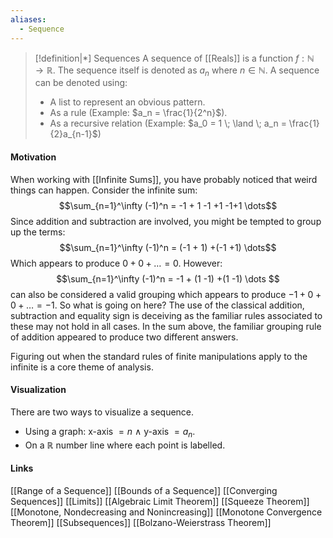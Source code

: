 ```yaml
---
aliases:
  - Sequence
---
```


>[!definition|*] Sequences
>A sequence of [[Reals]] is a function $f: \mathbb{N} \rightarrow \mathbb{R}$. The sequence itself is denoted as $a_n$ where $n \in \mathbb{N}$. A sequence can be denoted using:
> - A list to represent an obvious pattern.
> - As a rule (Example: $a_n = \frac{1}{2^n}$).
> - As a recursive relation (Example: $a_0 = 1 \; \land \; a_n = \frac{1}{2}a_{n-1}$)
#### Motivation
When working with [[Infinite Sums]], you have probably noticed that weird things can happen. Consider the infinite sum: $$\sum_{n=1}^\infty (-1)^n = -1 + 1 -1 +1 -1+1 \dots$$Since addition and subtraction are involved, you might be tempted to group up the terms:$$\sum_{n=1}^\infty (-1)^n = (-1 + 1) +(-1 +1) \dots$$Which appears to produce $0+0+\dots = 0$. However:$$\sum_{n=1}^\infty (-1)^n = -1 + (1 -1) +(1 -1) \dots $$can also be considered a valid grouping which appears to produce $-1 + 0 +0+\dots = -1$. So what is going on here? The use of the classical addition, subtraction and equality sign is deceiving as the familiar rules associated to these may not hold in all cases. In the sum above, the familiar grouping rule of addition appeared to produce two different answers. 

Figuring out when the standard rules of finite manipulations apply to the infinite is a core theme of analysis.

#### Visualization
There are two ways to visualize a sequence.
- Using a graph: x-axis $= n$ $\land$ y-axis $= a_n$.
- On a $\mathbb{R}$ number line where each point is labelled.

#### Links
[[Range of a Sequence]]
[[Bounds of a Sequence]]
[[Converging Sequences]]
[[Limits]]
[[Algebraic Limit Theorem]]
[[Squeeze Theorem]]
[[Monotone, Nondecreasing and Nonincreasing]]
[[Monotone Convergence Theorem]]
[[Subsequences]]
[[Bolzano-Weierstrass Theorem]]